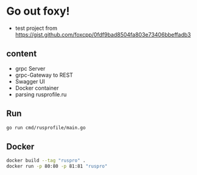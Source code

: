 # Go out foxy!
- test project from https://gist.github.com/foxcpp/0fdf9bad8504fa803e73406bbeffadb3

## content
- grpc Server
- grpc-Gateway to REST
- Swagger UI
- Docker container
- parsing rusprofile.ru

## Run
```sh
go run cmd/rusprofile/main.go
```

## Docker
```sh
docker build --tag "ruspro" .
docker run -p 80:80 -p 81:81 "ruspro"
```


